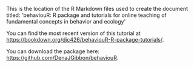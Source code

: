 This is the location of the R Markdown files used to create the document titled: 'behaviouR: R package and tutorials for online teaching of fundamental concepts in behavior and ecology'

You can find the most recent version of this tutorial at https://bookdown.org/djc426/behaviouR-R-package-tutorials/.

You can download the package here: https://github.com/DenaJGibbon/behaviouR.